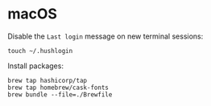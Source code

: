 # macOS

Disable the `Last login` message on new terminal sessions:

```
touch ~/.hushlogin
```

Install packages:

```
brew tap hashicorp/tap
brew tap homebrew/cask-fonts
brew bundle --file=./Brewfile
```
